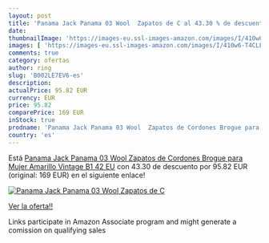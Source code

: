 ```yaml
---
layout: post
title: 'Panama Jack Panama 03 Wool  Zapatos de C al 43.30 % de descuento'
date: 
thumbnailImage: 'https://images-eu.ssl-images-amazon.com/images/I/410w6-T4CLL._SL200_.jpg'
images: [ 'https://images-eu.ssl-images-amazon.com/images/I/410w6-T4CLL._SL200_.jpg' ]
comments: true
category: ofertas
author: ring
slug: 'B002LE7EV6-es'
description:
actualPrice: 95.82 EUR
currency: EUR
price: 95.82
comparePrice: 169 EUR
inStock: true
prodname: 'Panama Jack Panama 03 Wool  Zapatos de Cordones Brogue para Mujer  Amarillo  Vintage B1   42 EU'
country: 'es'
---
```


Está [Panama Jack Panama 03 Wool  Zapatos de Cordones Brogue para Mujer  Amarillo  Vintage B1   42 EU](https://www.amazon.es/dp/B002LE7EV6/?tag=tolees-21) con 43.30 de descuento por 95.82 EUR (original: 169 EUR) en el siguiente enlace!

[![Panama Jack Panama 03 Wool  Zapatos de C](https://images-eu.ssl-images-amazon.com/images/I/410w6-T4CLL._SL200_.jpg)](https://www.amazon.es/dp/B002LE7EV6/?tag=tolees-21)

[Ver la oferta!!](https://www.amazon.es/dp/B002LE7EV6/?tag=tolees-21)

Links participate in Amazon Associate program and might generate a comission on qualifying sales


